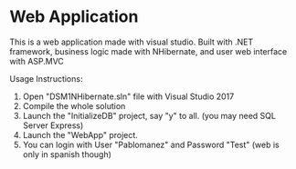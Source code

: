 # Web Application

This is a web application made with visual studio.
Built with .NET framework, business logic made with NHibernate, and user web interface with ASP.MVC

Usage Instructions:

1. Open "DSM1NHibernate.sln" file with Visual Studio 2017
2. Compile the whole solution
3. Launch the "InitializeDB" project, say "y" to all. (you may need SQL Server Express)
4. Launch the "WebApp" project.
5. You can login with User "Pablomanez" and Password "Test" (web is only in spanish though)
